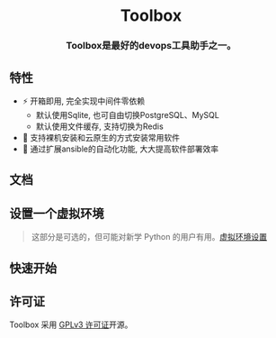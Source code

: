 <div  align="center" style="margin-top: 3%">
   <h1>
     Toolbox
   </h1>
   <h3>
    Toolbox是最好的devops工具助手之一。
   </h3>
</div>


## 特性

- ⚡ 开箱即用, 完全实现中间件零依赖
   - 默认使用Sqlite, 也可自由切换PostgreSQL、MySQL
   - 默认使用文件缓存, 支持切换为Redis
- 🚢 支持裸机安装和云原生的方式安装常用软件
- 🚀 通过扩展ansible的自动化功能, 大大提高软件部署效率


## 文档

## 设置一个虚拟环境
> 这部分是可选的，但可能对新学 Python 的用户有用。[虚拟环境设置](https://github.com/tyvekzhang/toolbox/blob/main/docs/VIRTUAL_ENV.md)

## 快速开始


## 许可证

Toolbox 采用 [GPLv3 许可证](https://opensource.org/license/gpl-3-0)开源。
